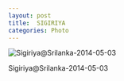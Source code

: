 ```yaml
---
layout: post
title:  SIGIRIYA
categories: Photo
---
```


![Sigiriya@Srilanka-2014-05-03](http://7xkj65.com1.z0.glb.clouddn.com/Sigiriya@Srilanka-2014-05-03)

Sigiriya@Srilanka-2014-05-03